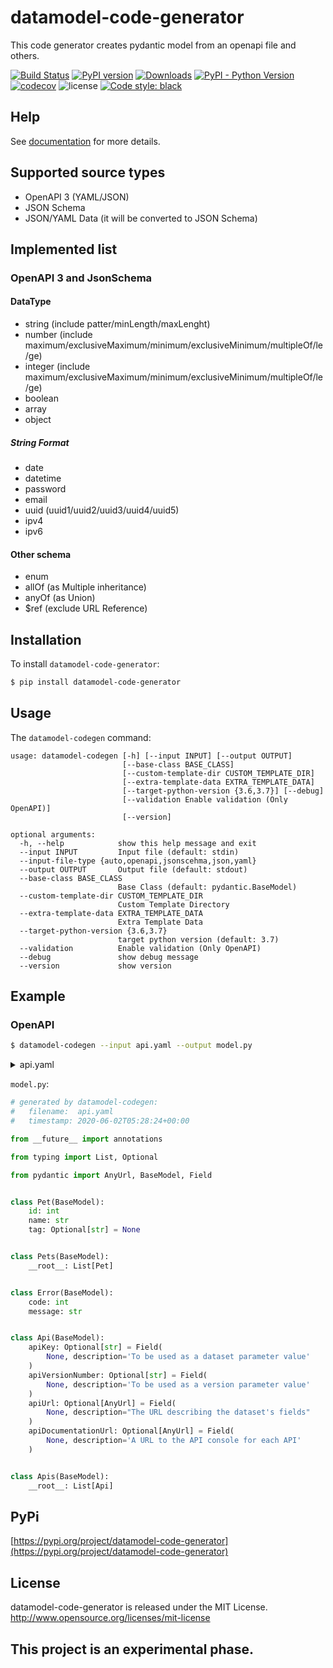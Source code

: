 # datamodel-code-generator

This code generator creates pydantic model from an openapi file and others.

[![Build Status](https://travis-ci.org/koxudaxi/datamodel-code-generator.svg?branch=master)](https://travis-ci.org/koxudaxi/datamodel-code-generator)
[![PyPI version](https://badge.fury.io/py/datamodel-code-generator.svg)](https://pypi.python.org/pypi/datamodel-code-generator)
[![Downloads](https://pepy.tech/badge/datamodel-code-generator/month)](https://pepy.tech/project/datamodel-code-generator/month)
[![PyPI - Python Version](https://img.shields.io/pypi/pyversions/datamodel-code-generator)](https://pypi.python.org/pypi/datamodel-code-generator)
[![codecov](https://codecov.io/gh/koxudaxi/datamodel-code-generator/branch/master/graph/badge.svg)](https://codecov.io/gh/koxudaxi/datamodel-code-generator)
![license](https://img.shields.io/github/license/koxudaxi/datamodel-code-generator.svg)
[![Code style: black](https://img.shields.io/badge/code%20style-black-000000.svg)](https://github.com/psf/black)

## Help
See [documentation](https://koxudaxi.github.io/datamodel-code-generator) for more details.


## Supported source types
- OpenAPI 3 (YAML/JSON)
- JSON Schema
- JSON/YAML Data (it will be converted to JSON Schema)

## Implemented list
### OpenAPI 3 and JsonSchema
#### DataType
- string (include patter/minLength/maxLenght)
- number (include maximum/exclusiveMaximum/minimum/exclusiveMinimum/multipleOf/le/ge)
- integer (include maximum/exclusiveMaximum/minimum/exclusiveMinimum/multipleOf/le/ge)
- boolean
- array
- object

##### String Format 
- date
- datetime
- password
- email
- uuid (uuid1/uuid2/uuid3/uuid4/uuid5)
- ipv4
- ipv6

#### Other schema
- enum
- allOf (as Multiple inheritance)
- anyOf (as Union)
- $ref (exclude URL Reference)


## Installation

To install `datamodel-code-generator`:
```sh
$ pip install datamodel-code-generator
```

## Usage

The `datamodel-codegen` command:
```
usage: datamodel-codegen [-h] [--input INPUT] [--output OUTPUT]
                         [--base-class BASE_CLASS]
                         [--custom-template-dir CUSTOM_TEMPLATE_DIR]
                         [--extra-template-data EXTRA_TEMPLATE_DATA]
                         [--target-python-version {3.6,3.7}] [--debug]
                         [--validation Enable validation (Only OpenAPI)]
                         [--version]

optional arguments:
  -h, --help            show this help message and exit
  --input INPUT         Input file (default: stdin)
  --input-file-type {auto,openapi,jsonscehma,json,yaml}
  --output OUTPUT       Output file (default: stdout)
  --base-class BASE_CLASS
                        Base Class (default: pydantic.BaseModel)
  --custom-template-dir CUSTOM_TEMPLATE_DIR
                        Custom Template Directory
  --extra-template-data EXTRA_TEMPLATE_DATA
                        Extra Template Data
  --target-python-version {3.6,3.7}
                        target python version (default: 3.7)
  --validation          Enable validation (Only OpenAPI)
  --debug               show debug message
  --version             show version
```

## Example
### OpenAPI
```sh
$ datamodel-codegen --input api.yaml --output model.py
```

<details>
<summary>api.yaml</summary>
<pre>
<code>
```yaml
openapi: "3.0.0"
info:
  version: 1.0.0
  title: Swagger Petstore
  license:
    name: MIT
servers:
  - url: http://petstore.swagger.io/v1
paths:
  /pets:
    get:
      summary: List all pets
      operationId: listPets
      tags:
        - pets
      parameters:
        - name: limit
          in: query
          description: How many items to return at one time (max 100)
          required: false
          schema:
            type: integer
            format: int32
      responses:
        '200':
          description: A paged array of pets
          headers:
            x-next:
              description: A link to the next page of responses
              schema:
                type: string
          content:
            application/json:
              schema:
                $ref: "#/components/schemas/Pets"
        default:
          description: unexpected error
          content:
            application/json:
              schema:
                $ref: "#/components/schemas/Error"
                x-amazon-apigateway-integration:
                  uri:
                    Fn::Sub: arn:aws:apigateway:${AWS::Region}:lambda:path/2015-03-31/functions/${PythonVersionFunction.Arn}/invocations
                  passthroughBehavior: when_no_templates
                  httpMethod: POST
                  type: aws_proxy
    post:
      summary: Create a pet
      operationId: createPets
      tags:
        - pets
      responses:
        '201':
          description: Null response
        default:
          description: unexpected error
          content:
            application/json:
              schema:
                $ref: "#/components/schemas/Error"
                x-amazon-apigateway-integration:
                  uri:
                    Fn::Sub: arn:aws:apigateway:${AWS::Region}:lambda:path/2015-03-31/functions/${PythonVersionFunction.Arn}/invocations
                  passthroughBehavior: when_no_templates
                  httpMethod: POST
                  type: aws_proxy
  /pets/{petId}:
    get:
      summary: Info for a specific pet
      operationId: showPetById
      tags:
        - pets
      parameters:
        - name: petId
          in: path
          required: true
          description: The id of the pet to retrieve
          schema:
            type: string
      responses:
        '200':
          description: Expected response to a valid request
          content:
            application/json:
              schema:
                $ref: "#/components/schemas/Pets"
        default:
          description: unexpected error
          content:
            application/json:
              schema:
                $ref: "#/components/schemas/Error"
    x-amazon-apigateway-integration:
      uri:
        Fn::Sub: arn:aws:apigateway:${AWS::Region}:lambda:path/2015-03-31/functions/${PythonVersionFunction.Arn}/invocations
      passthroughBehavior: when_no_templates
      httpMethod: POST
      type: aws_proxy
components:
  schemas:
    Pet:
      required:
        - id
        - name
      properties:
        id:
          type: integer
          format: int64
        name:
          type: string
        tag:
          type: string
    Pets:
      type: array
      items:
        $ref: "#/components/schemas/Pet"
    Error:
      required:
        - code
        - message
      properties:
        code:
          type: integer
          format: int32
        message:
          type: string
    apis:
      type: array
      items:
        type: object
        properties:
          apiKey:
            type: string
            description: To be used as a dataset parameter value
          apiVersionNumber:
            type: string
            description: To be used as a version parameter value
          apiUrl:
            type: string
            format: uri
            description: "The URL describing the dataset's fields"
          apiDocumentationUrl:
            type: string
            format: uri
            description: A URL to the API console for each API
```
</code>
</pre>
</details>

`model.py`:
```python
# generated by datamodel-codegen:
#   filename:  api.yaml
#   timestamp: 2020-06-02T05:28:24+00:00

from __future__ import annotations

from typing import List, Optional

from pydantic import AnyUrl, BaseModel, Field


class Pet(BaseModel):
    id: int
    name: str
    tag: Optional[str] = None


class Pets(BaseModel):
    __root__: List[Pet]


class Error(BaseModel):
    code: int
    message: str


class Api(BaseModel):
    apiKey: Optional[str] = Field(
        None, description='To be used as a dataset parameter value'
    )
    apiVersionNumber: Optional[str] = Field(
        None, description='To be used as a version parameter value'
    )
    apiUrl: Optional[AnyUrl] = Field(
        None, description="The URL describing the dataset's fields"
    )
    apiDocumentationUrl: Optional[AnyUrl] = Field(
        None, description='A URL to the API console for each API'
    )


class Apis(BaseModel):
    __root__: List[Api]
```


## PyPi 

[https://pypi.org/project/datamodel-code-generator](https://pypi.org/project/datamodel-code-generator)

## License

datamodel-code-generator is released under the MIT License. http://www.opensource.org/licenses/mit-license


## This project is an experimental phase.
